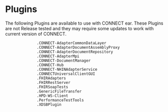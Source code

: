 Plugins
=======
The following Plugins are available to use with CONNECT ear. These Plugins are not Release tested and they may require some updates to work with current version of CONNECT.

                  .CONNECT-AdapterCommonDataLayer
                  .CONNECT-AdapterDocumentAssemblyProxy
                  .CONNECT-AdapterDocumentRepository
                  .CONNECT-AdapterMpi
                  .CONNECT-DocumentManager
                  .CONNECT-Hub
                  .CONNECT-NHINAdapterService
                  .CONNECTUniversalClientGUI
                  .FHIRAdapters
                  .FHIRRestServer
                  .FHIRSoapTests
                  .GenericFileTransfer
                  .HPD-WS-Client
                  .PerformanceTestTools
                  .XDSBPlugin
              